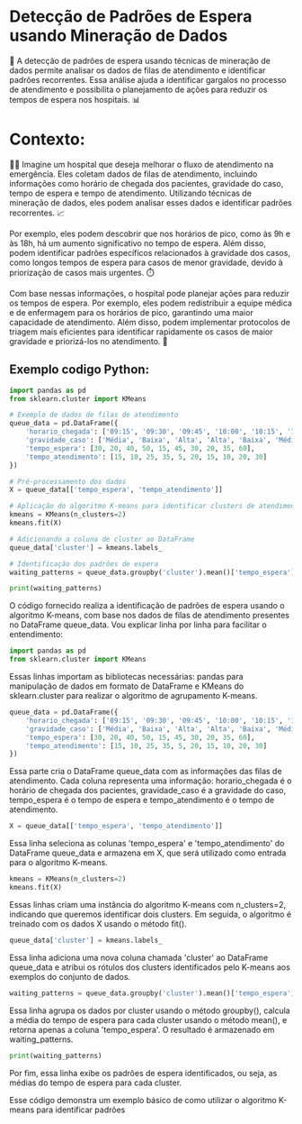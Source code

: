 # Detecção de Padrões de Espera usando Mineração de Dados

🏥 A detecção de padrões de espera usando técnicas de mineração de dados permite analisar os dados de filas de atendimento e identificar padrões recorrentes. Essa análise ajuda a identificar gargalos no processo de atendimento e possibilita o planejamento de ações para reduzir os tempos de espera nos hospitais. 📊

# Contexto:
👨‍⚕️ Imagine um hospital que deseja melhorar o fluxo de atendimento na emergência. Eles coletam dados de filas de atendimento, incluindo informações como horário de chegada dos pacientes, gravidade do caso, tempo de espera e tempo de atendimento. Utilizando técnicas de mineração de dados, eles podem analisar esses dados e identificar padrões recorrentes. 📈

Por exemplo, eles podem descobrir que nos horários de pico, como às 9h e às 18h, há um aumento significativo no tempo de espera. Além disso, podem identificar padrões específicos relacionados à gravidade dos casos, como longos tempos de espera para casos de menor gravidade, devido à priorização de casos mais urgentes. ⏱️

Com base nessas informações, o hospital pode planejar ações para reduzir os tempos de espera. Por exemplo, eles podem redistribuir a equipe médica e de enfermagem para os horários de pico, garantindo uma maior capacidade de atendimento. Além disso, podem implementar protocolos de triagem mais eficientes para identificar rapidamente os casos de maior gravidade e priorizá-los no atendimento. 📅


## Exemplo codigo Python:

```python
import pandas as pd
from sklearn.cluster import KMeans

# Exemplo de dados de filas de atendimento
queue_data = pd.DataFrame({
    'horario_chegada': ['09:15', '09:30', '09:45', '10:00', '10:15', '18:00', '18:15', '18:30', '18:45', '19:00'],
    'gravidade_caso': ['Média', 'Baixa', 'Alta', 'Alta', 'Baixa', 'Média', 'Média', 'Baixa', 'Alta', 'Alta'],
    'tempo_espera': [30, 20, 40, 50, 15, 45, 30, 20, 35, 60],
    'tempo_atendimento': [15, 10, 25, 35, 5, 20, 15, 10, 20, 30]
})

# Pré-processamento dos dados
X = queue_data[['tempo_espera', 'tempo_atendimento']]

# Aplicação do algoritmo K-means para identificar clusters de atendimento
kmeans = KMeans(n_clusters=2)
kmeans.fit(X)

# Adicionando a coluna de cluster ao DataFrame
queue_data['cluster'] = kmeans.labels_

# Identificação dos padrões de espera
waiting_patterns = queue_data.groupby('cluster').mean()['tempo_espera']

print(waiting_patterns)

```

O código fornecido realiza a identificação de padrões de espera usando o algoritmo K-means, com base nos dados de filas de atendimento presentes no DataFrame queue_data. Vou explicar linha por linha para facilitar o entendimento:

```python
import pandas as pd
from sklearn.cluster import KMeans
```
Essas linhas importam as bibliotecas necessárias: pandas para manipulação de dados em formato de DataFrame e KMeans do sklearn.cluster para realizar o algoritmo de agrupamento K-means.

```python
queue_data = pd.DataFrame({
    'horario_chegada': ['09:15', '09:30', '09:45', '10:00', '10:15', '18:00', '18:15', '18:30', '18:45', '19:00'],
    'gravidade_caso': ['Média', 'Baixa', 'Alta', 'Alta', 'Baixa', 'Média', 'Média', 'Baixa', 'Alta', 'Alta'],
    'tempo_espera': [30, 20, 40, 50, 15, 45, 30, 20, 35, 60],
    'tempo_atendimento': [15, 10, 25, 35, 5, 20, 15, 10, 20, 30]
})
```
Essa parte cria o DataFrame queue_data com as informações das filas de atendimento. Cada coluna representa uma informação: horario_chegada é o horário de chegada dos pacientes, gravidade_caso é a gravidade do caso, tempo_espera é o tempo de espera e tempo_atendimento é o tempo de atendimento.

```python
X = queue_data[['tempo_espera', 'tempo_atendimento']]
```
Essa linha seleciona as colunas 'tempo_espera' e 'tempo_atendimento' do DataFrame queue_data e armazena em X, que será utilizado como entrada para o algoritmo K-means.

```python
kmeans = KMeans(n_clusters=2)
kmeans.fit(X)
```
Essas linhas criam uma instância do algoritmo K-means com n_clusters=2, indicando que queremos identificar dois clusters. Em seguida, o algoritmo é treinado com os dados X usando o método fit().

```python
queue_data['cluster'] = kmeans.labels_
```
Essa linha adiciona uma nova coluna chamada 'cluster' ao DataFrame queue_data e atribui os rótulos dos clusters identificados pelo K-means aos exemplos do conjunto de dados.

```python
waiting_patterns = queue_data.groupby('cluster').mean()['tempo_espera']
```
Essa linha agrupa os dados por cluster usando o método groupby(), calcula a média do tempo de espera para cada cluster usando o método mean(), e retorna apenas a coluna 'tempo_espera'. O resultado é armazenado em waiting_patterns.

```python
print(waiting_patterns)
```
Por fim, essa linha exibe os padrões de espera identificados, ou seja, as médias do tempo de espera para cada cluster.

Esse código demonstra um exemplo básico de como utilizar o algoritmo K-means para identificar padrões
